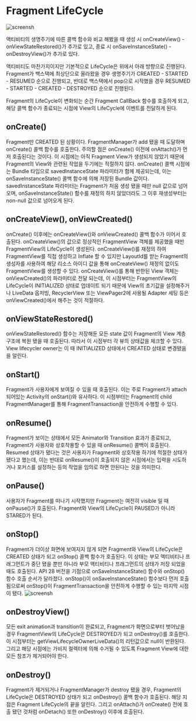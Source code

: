 # Fragment LifeCycle
![screensh](https://img1.daumcdn.net/thumb/R1280x0/?scode=mtistory2&fname=https%3A%2F%2Fblog.kakaocdn.net%2Fdn%2FcDyVCU%2Fbtq9CtTEtoA%2FkpOuUqYRAw8aVmbyKT7jpk%2Fimg.png)
 
액티비티의 생명주기에 따른 콜백 함수와 비교 해봤을 때 생성 시 onCreateView() - 
onViewStateRestored()가 추가로 있고, 종료 시 onSaveInstanceState() - 
onDestroyView()가 추가로 있다.

액티비티도 마찬가지이지만 기본적으로 LifeCycle은 위에서 아래 방향으로 진행된다. 
Fragment가 백스택에 최상단으로 올라왔을 경우 생명주기가 CREATED - STARTED - 
RESUMED 순으로 진행되고, 반대로 백스택에서 pop으로 시작했을 경우 RESUMED - 
STARTED - CREATED - DESTROYED 순으로 진행된다.

Fragment의 LifeCycle이 변화되는 순간 Fragment CallBack 함수를 호출하게 되고, 
해당 콜백 함수가 종료되는 시점에 View의 LifeCycle에 이벤트를 전달하게 된다.

## onCreate()
Fragment만 CREATED 된 상황이다.
FragmentManager가 add 됐을 때 도달하며 onCreate() 콜백 함수를 호출한다. 
주의할 점은 onCreate() 이전에 onAttach()가 먼저 호출된다는 것이다.
이 시점에는 아직 Fragment View가 생성되지 않았기 때문에 Fragment의 View와 
관련된 작업을 두기에는 적절하지 않다.
onCreate() 콜백 시점에는 Bundle 타입으로 savedInstanceState 파라미터가 함께 
제공되는데, 이는 onSaveInstanceState() 콜백 함수에 의해 저장된 Bundle 값이다. 
savedInstanceState 파라미터는 Fragment가 처음 생성 됐을 때만 null 값으로 넘어오며, 
onSaveInstanceState() 함수를 재정의 하지 않았더라도 그 이후 재생성부터는 non-null 
값으로 넘어오게 된다.

## onCreateView(), onViewCreated()
onCreate() 이후에는 onCreateView()와 onViewCreated() 콜백 함수가 이어서 호출된다. 
onCreateView()의 값으로 정상적인 FragmentView 객체를 제공했을 때만 FragmentView의 
LifeCycle이 생성된다.
onCreateView()를 재정의 하여 FragmentView를 직접 생성하고 Inflate 할 수 있지만 
LayoutId를 받는 Fragment의 생성자를 사용하여 해당 리소스 아이디 값을 통해 onCreateView() 
재정의 없이도 FragmentView를 생성할 수 있다. onCreateView()를 통해 반한된 View 객체는 
onViewCreated()의 파라미터로 전달 되는데, 이 시점부터는 FragmentView의 LifeCycle이 
INITIALIZED 상태로 업데이트 되기 때문에 View의 초기값을 설정해주거나 LiveData 옵저빙, 
RecyclerView 또는 ViewPager2에 사용될 Adapter 세팅 등은 onViewCreated()에서 
해주는 것이 적절하다.

## onViewStateRestored()
onViewStateRestored() 함수는 저장해둔 모든 state 값이 Fragment의 View 계층구조에 
복원 됐을 때 호출된다. 따라서 이 시점부터 각 뷰의 상태값을 체크할 수 있다.
View lifecycler owner는 이 때 INITIALIZED 상태에서 CREATED 상태로 변경됐음을 알린다.

## onStart()
Fragment가 사용자에게 보여질 수 있을 때 호출된다. 이는 주로 Fragment가 attach 되어있는 
Activity의 onStart()와 유사하다. 이 시점부터는 Fragment의 child FragmentManager를 
통해 FragmentTransaction을 안전하게 수행할 수 있다. 

## onResume()
Fragment가 보이는 상태에서 모든 Animator와 Transition 효과가 종료되고, Fragment가 
사용자와 상호작용할 수 있을 때 onResume() 콜백이 호출된다. 
Resumed 상태가 됐다는 것은 사용자가 Fragment와 상호작용 하기에 적절한 상태가 됐다고 했는데, 
이는 반대로 onResume()이 호출되지 않은 시점에서는 입력을 시도하거나 포커스를 설정하는 등의 작업을 
임의로 하면 안된다는 것을 의미한다.

## onPause()
사용자가 Fragment를 떠나기 시작했지만 Fragment는 여전히 visible 일 때 onPause()가 호출된다. 
Fragment와 View의 LifeCycle이 PAUSED가 아니라 STARED가 된다. 

## onStop()
Fragment가 더이상 화면에 보여지지 않게 되면 Fragment와 View의 LifeCycle은 CREATED 상태가 되고 
onStop() 콜백 함수가 호출된다. 이 상태는 부모 액티비티나 프래그먼트가 중단 됐을 뿐만 아니라 
부모 액티비티나 프래그먼트의 상태가 저장 되었을 때도 호출된다. 
API 28 버전을 기점으로 onSaveInstanceState() 함수와 onStop() 함수 호출 순서가 달라졌다. 
onStop()이 onSaveInstanceState() 함수보다 먼저 호출됨으로써 onStop()이 
FragmentTransaction을 안전하게 수행할 수 있는 마지막 시점이 됐다.
![screensh](https://img1.daumcdn.net/thumb/R1280x0/?scode=mtistory2&fname=https%3A%2F%2Fblog.kakaocdn.net%2Fdn%2FbC4Zkm%2Fbtq9DwbxrgQ%2FIl287fhextuJbiCRZtZde1%2Fimg.png)

## onDestroyView()
모든 exit animation과 transition이 완료되고, Fragment가 화면으로부터 벗어났을 경우 
FragmentView의 LifeCycle은 DESTROYED가 되고 onDestroy()를 호출한다.
이 시점부터는 getViewLifecycleOwnerLiveData()의 리턴값으로 null이 반환된다. 
그리고 해당 시점에는 가비지 컬렉터에 의해 수거될 수 있도록 Fragment View에 대한 
모든 참조가 제거되어야 한다.

## onDestroy()
Fragment가 제거되거나 FragmentManager가 destroy 됐을 경우, Fragment의 LifeCycle은 
DESTROYED 상태가 되고 onDestroy() 콜백 함수가 호출된다. 해당 지점은 Fragment LifeCycle의 
끝을 알린다. 그리고 onAttach()가 onCreate() 전에 호출 됐던 것처럼 onDetach() 또한 
onDestroy() 이후에 호출된다.

